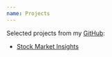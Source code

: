 ```yaml
---
name: Projects
---
```

Selected projects from my [GitHub](https://github.com/AlbertRtk/):

* [Stock Market Insights](https://albertrtk.github.io/stock_market_insights/)